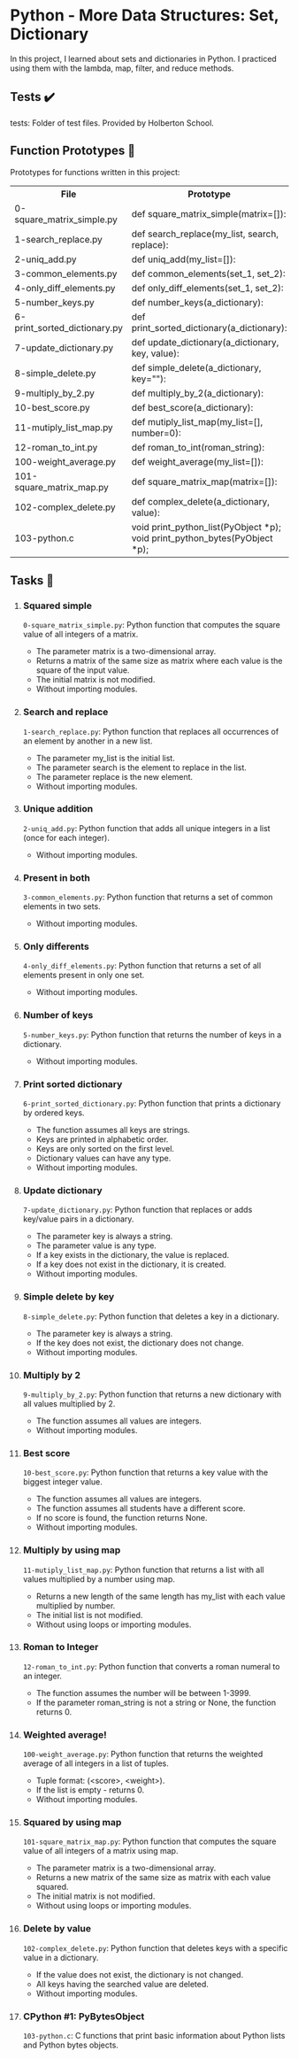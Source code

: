  <h1>Python - More Data Structures: Set, Dictionary</h1>
    <p>In this project, I learned about sets and dictionaries in Python. I practiced using them with the lambda, map, filter, and reduce methods.</p>
    <h2>Tests ✔️</h2>
    <p>tests: Folder of test files. Provided by Holberton School.</p>
    <h2>Function Prototypes 💾</h2>
    <p>Prototypes for functions written in this project:</p>
    <table>
        <tr>
            <th>File</th>
            <th>Prototype</th>
        </tr>
        <tr>
            <td>0-square_matrix_simple.py</td>
            <td>def square_matrix_simple(matrix=[]):</td>
        </tr>
        <tr>
            <td>1-search_replace.py</td>
            <td>def search_replace(my_list, search, replace):</td>
        </tr>
        <tr>
            <td>2-uniq_add.py</td>
            <td>def uniq_add(my_list=[]):</td>
        </tr>
        <tr>
            <td>3-common_elements.py</td>
            <td>def common_elements(set_1, set_2):</td>
        </tr>
        <tr>
            <td>4-only_diff_elements.py</td>
            <td>def only_diff_elements(set_1, set_2):</td>
        </tr>
        <tr>
            <td>5-number_keys.py</td>
            <td>def number_keys(a_dictionary):</td>
        </tr>
        <tr>
            <td>6-print_sorted_dictionary.py</td>
            <td>def print_sorted_dictionary(a_dictionary):</td>
        </tr>
        <tr>
            <td>7-update_dictionary.py</td>
            <td>def update_dictionary(a_dictionary, key, value):</td>
        </tr>
        <tr>
            <td>8-simple_delete.py</td>
            <td>def simple_delete(a_dictionary, key=""):</td>
        </tr>
        <tr>
            <td>9-multiply_by_2.py</td>
            <td>def multiply_by_2(a_dictionary):</td>
        </tr>
        <tr>
            <td>10-best_score.py</td>
            <td>def best_score(a_dictionary):</td>
        </tr>
        <tr>
            <td>11-mutiply_list_map.py</td>
            <td>def mutiply_list_map(my_list=[], number=0):</td>
        </tr>
        <tr>
            <td>12-roman_to_int.py</td>
            <td>def roman_to_int(roman_string):</td>
        </tr>
        <tr>
            <td>100-weight_average.py</td>
            <td>def weight_average(my_list=[]):</td>
        </tr>
        <tr>
            <td>101-square_matrix_map.py</td>
            <td>def square_matrix_map(matrix=[]):</td>
        </tr>
        <tr>
            <td>102-complex_delete.py</td>
            <td>def complex_delete(a_dictionary, value):</td>
        </tr>
        <tr>
            <td>103-python.c</td>
            <td>void print_python_list(PyObject *p);<br>void print_python_bytes(PyObject *p);</td>
        </tr>
    </table>
    <h2>Tasks 📃</h2>
    <ol>
        <li>
            <h3>Squared simple</h3>
            <p><code>0-square_matrix_simple.py</code>: Python function that computes the square value of all integers of a matrix.</p>
            <ul>
                <li>The parameter matrix is a two-dimensional array.</li>
                <li>Returns a matrix of the same size as matrix where each value is the square of the input value.</li>
                <li>The initial matrix is not modified.</li>
                <li>Without importing modules.</li>
            </ul>
        </li>
        <li>
            <h3>Search and replace</h3>
            <p><code>1-search_replace.py</code>: Python function that replaces all occurrences of an element by another in a new list.</p>
            <ul>
                <li>The parameter my_list is the initial list.</li>
                <li>The parameter search is the element to replace in the list.</li>
                <li>The parameter replace is the new element.</li>
                <li>Without importing modules.</li>
            </ul>
        </li>
        <li>
            <h3>Unique addition</h3>
            <p><code>2-uniq_add.py</code>: Python function that adds all unique integers in a list (once for each integer).</p>
            <ul>
                <li>Without importing modules.</li>
            </ul>
        </li>
        <li>
            <h3>Present in both</h3>
            <p><code>3-common_elements.py</code>: Python function that returns a set of common elements in two sets.</p>
            <ul>
                <li>Without importing modules.</li>
            </ul>
        </li>
        <li>
            <h3>Only differents</h3>
            <p><code>4-only_diff_elements.py</code>: Python function that returns a set of all elements present in only one set.</p>
            <ul>
                <li>Without importing modules.</li>
            </ul>
        </li>
        <li>
            <h3>Number of keys</h3>
            <p><code>5-number_keys.py</code>: Python function that returns the number of keys in a dictionary.</p>
            <ul>
                <li>Without importing modules.</li>
            </ul>
        </li>
        <li>
            <h3>Print sorted dictionary</h3>
            <p><code>6-print_sorted_dictionary.py</code>: Python function that prints a dictionary by ordered keys.</p>
            <ul>
                <li>The function assumes all keys are strings.</li>
                <li>Keys are printed in alphabetic order.</li>
                <li>Keys are only sorted on the first level.</li>
                <li>Dictionary values can have any type.</li>
                <li>Without importing modules.</li>
            </ul>
        </li>
        <li>
            <h3>Update dictionary</h3>
            <p><code>7-update_dictionary.py</code>: Python function that replaces or adds key/value pairs in a dictionary.</p>
            <ul>
                <li>The parameter key is always a string.</li>
                <li>The parameter value is any type.</li>
                <li>If a key exists in the dictionary, the value is replaced.</li>
                <li>If a key does not exist in the dictionary, it is created.</li>
                <li>Without importing modules.</li>
            </ul>
        </li>
        <li>
            <h3>Simple delete by key</h3>
            <p><code>8-simple_delete.py</code>: Python function that deletes a key in a dictionary.</p>
            <ul>
                <li>The parameter key is always a string.</li>
                <li>If the key does not exist, the dictionary does not change.</li>
                <li>Without importing modules.</li>
            </ul>
        </li>
        <li>
            <h3>Multiply by 2</h3>
            <p><code>9-multiply_by_2.py</code>: Python function that returns a new dictionary with all values multiplied by 2.</p>
            <ul>
                <li>The function assumes all values are integers.</li>
                <li>Without importing modules.</li>
            </ul>
        </li>
        <li>
            <h3>Best score</h3>
            <p><code>10-best_score.py</code>: Python function that returns a key value with the biggest integer value.</p>
            <ul>
                <li>The function assumes all values are integers.</li>
                <li>The function assumes all students have a different score.</li>
                <li>If no score is found, the function returns None.</li>
                <li>Without importing modules.</li>
            </ul>
        </li>
        <li>
            <h3>Multiply by using map</h3>
            <p><code>11-mutiply_list_map.py</code>: Python function that returns a list with all values multiplied by a number using map.</p>
            <ul>
                <li>Returns a new length of the same length has my_list with each value multiplied by number.</li>
                <li>The initial list is not modified.</li>
                <li>Without using loops or importing modules.</li>
            </ul>
        </li>
        <li>
            <h3>Roman to Integer</h3>
            <p><code>12-roman_to_int.py</code>: Python function that converts a roman numeral to an integer.</p>
            <ul>
                <li>The function assumes the number will be between 1-3999.</li>
                <li>If the parameter roman_string is not a string or None, the function returns 0.</li>
            </ul>
        </li>
        <li>
            <h3>Weighted average!</h3>
            <p><code>100-weight_average.py</code>: Python function that returns the weighted average of all integers in a list of tuples.</p>
            <ul>
                <li>Tuple format: (&lt;score&gt;, &lt;weight&gt;).</li>
                <li>If the list is empty - returns 0.</li>
                <li>Without importing modules.</li>
            </ul>
        </li>
        <li>
            <h3>Squared by using map</h3>
            <p><code>101-square_matrix_map.py</code>: Python function that computes the square value of all integers of a matrix using map.</p>
            <ul>
                <li>The parameter matrix is a two-dimensional array.</li>
                <li>Returns a new matrix of the same size as matrix with each value squared.</li>
                <li>The initial matrix is not modified.</li>
                <li>Without using loops or importing modules.</li>
            </ul>
        </li>
        <li>
            <h3>Delete by value</h3>
            <p><code>102-complex_delete.py</code>: Python function that deletes keys with a specific value in a dictionary.</p>
            <ul>
                <li>If the value does not exist, the dictionary is not changed.</li>
                <li>All keys having the searched value are deleted.</li>
                <li>Without importing modules.</li>
            </ul>
        </li>
        <li>
            <h3>CPython #1: PyBytesObject</h3>
            <p><code>103-python.c</code>: C functions that print basic information about Python lists and Python bytes objects.</p>
        </li>
    </ol>
